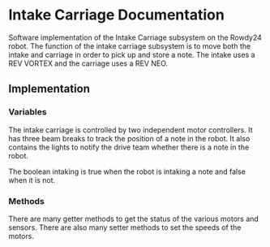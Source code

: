 # Intake Carriage Documentation

Software implementation of the Intake Carriage subsystem on the Rowdy24 robot. The function of the intake carriage subsystem is to move both the intake and carriage in order to pick up and store a note. The intake uses a REV VORTEX and the carriage uses a REV NEO. 

## Implementation

### Variables
The intake carriage is controlled by two independent motor controllers. It has three beam breaks to track the position of a note in the robot. It also contains the lights to notify the drive team whether there is a note in the robot. 

The boolean intaking is true when the robot is intaking a note and false when it is not. 

### Methods
There are many getter methods to get the status of the various motors and sensors. There are also many setter methods to set the speeds of the motors. 